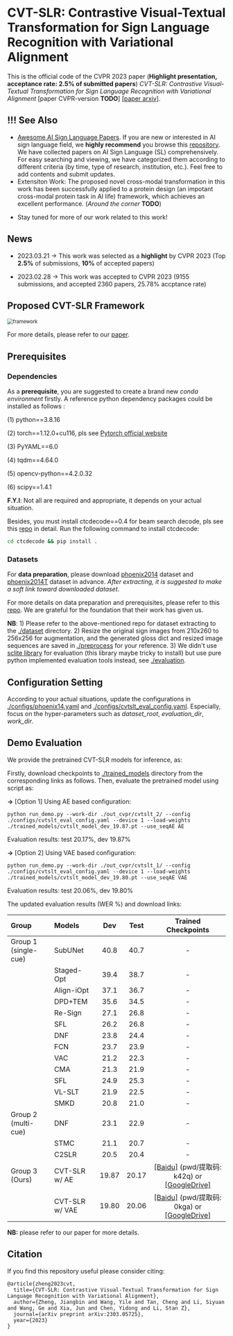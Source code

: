 # CVT-SLR: Contrastive Visual-Textual Transformation for Sign Language Recognition with Variational Alignment

This is the official code of the CVPR 2023 paper (**Highlight presentation, acceptance rate: 2.5% of submitted papers**) *CVT-SLR: Contrastive Visual-Textual Transformation for Sign Language Recognition with Variational Alignment* [paper CVPR-version **TODO**] [[paper arxiv]](https://arxiv.org/abs/2303.05725).


## !!! See Also
-  [Awesome AI Sign Language Papers](https://github.com/binbinjiang/SL_Papers). 
If you are new or interested in AI sign language field, we **highly recommend** you browse this [repository](https://github.com/binbinjiang/SL_Papers). We have collected papers on AI Sign Language (SL) comprehensively. For easy searching and viewing, we have categorized them according to different criteria (by time, type of research, institution, etc.). Feel free to add contents and submit updates.
- Extensiton Work: The proposed novel cross-modal transformation in this work has been successfully applied to a protein design (an impotant cross-modal protein task in AI life) framework, which achieves an excellent performance. (*Around the corner* **TODO**) 
<!-- Please refer to this [repo]() and [paper]() -->
- Stay tuned for more of our work related to this work!

## News
- 2023.03.21 -> This work was selected as a **highlight** by CVPR 2023 (Top **2.5%** of submissions, **10%** of accepted papers)

- 2023.02.28 -> This work was accepted to CVPR 2023 (9155 submissions, and accepted 2360 papers, 25.78% accptance rate)


##  Proposed CVT-SLR Framework

<img src=".\imgs\framework.jpg" alt="framework" style="zoom: 80%;" />

For more details, please refer to our [paper](https://arxiv.org/abs/2303.05725).

## Prerequisites
### Dependencies
As a **prerequisite**, you are suggested to create a brand new *conda environment* firstly. A reference python dependency packages could be installed as follows :

 (1) python==3.8.16
 
 (2) torch==1.12.0+cu116, pls see [Pytorch official website](https://pytorch.org/get-started/locally/) 
 
 (3) PyYAML==6.0 
 
 (4) tqdm==4.64.0

 (5) opencv-python==4.2.0.32

 (6) scipy==1.4.1

**F.Y.I**: Not all are required and appropriate, it depends on your actual situation.


Besides, you must install ctcdecode==0.4 for beam search decode, pls see this [repo](https://github.com/parlance/ctcdecode) in detail. Run the following command to install ctcdecode:

```bash
cd ctcdecode && pip install .
```


### Datasets
For **data preparation**, please download [phoenix2014](https://www-i6.informatik.rwth-aachen.de/~koller/RWTH-PHOENIX/) dataset and [phoenix2014T](https://www-i6.informatik.rwth-aachen.de/~koller/RWTH-PHOENIX-2014-T/) dataset in advance. *After extracting, it is suggested to make a soft link toward downloaded dataset*.


For more details on data preparation and prerequisites, please refer to this [repo](https://github.com/ycmin95/VAC_CSLR). We are grateful for the foundation that their work has given us. 

**NB**: 1) Please refer to the above-mentioned repo for dataset extracting to the [./dataset](./dataset) directory. 2) Resize the original sign images from 210x260 to 256x256 for augmentation, and the generated gloss dict and resized image sequences are saved in [./preprocess](./preprocess) for your reference. 3) We didn't use [sclite library](https://github.com/kaldi-asr/kaldi) for evaluation (this library maybe tricky  to install) but use pure python implemented evaluation tools instead, see [./evaluation](./evaluation).


## Configuration Setting
According to your actual situations, update the configurations in [./configs/phoenix14.yaml](./configs/phoenix14.yaml) and [./configs/cvtslt_eval_config.yaml](./configs/cvtslt_eval_config.yaml). Especially, focus on the hyper-parameters such as *dataset_root*, *evaluation_dir*, *work_dir*.


## Demo Evaluation

​We provide the pretrained CVT-SLR models for inference, as:

Firstly, download checkpoints to [./trained_models](./trained_models) directory from the corresponding links as follows. Then, evaluate the pretrained model using script as:

**->** [Option 1] Using AE based configuration:

`python run_demo.py --work-dir ./out_cvpr/cvtslt_2/ --config ./configs/cvtslt_eval_config.yaml --device 1 --load-weights ./trained_models/cvtslt_model_dev_19.87.pt --use_seqAE AE`

Evaluation results: test 20.17%, dev 19.87%


**->** [Option 2] Using VAE based configuration:

`python run_demo.py --work-dir ./out_cvpr/cvtslt_1/ --config ./configs/cvtslt_eval_config.yaml --device 1 --load-weights ./trained_models/cvtslt_model_dev_19.80.pt --use_seqAE VAE`

Evaluation results: test 20.06%, dev 19.80%


The updated evaluation results (WER %) and download links:

| Group                | Models                | Dev | Test |                       Trained Checkpoints                       |
|:---------------------- | :---------------------- | :--------: | :---------: | :----------------------------------------------------------: |
|Group 1 (single-cue)  | SubUNet     |    40.8    |    40.7     | -|
|  | Staged-Opt     |    39.4    |    38.7     | -|
|  | Align-iOpt     |    37.1    |    36.7     | -|
|  | DPD+TEM     |    35.6    |    34.5     | -|
|  | Re-Sign     |    27.1    |    26.8     | -|
|  | SFL     |    26.2    |    26.8     | -|
|  | DNF     |    23.8    |    24.4     | -|
|  | FCN    |    23.7    |   23.9     | -|
|  | VAC    |    21.2    |   22.3     | -|
|  | CMA    |    21.3    |   21.9     | -|
|  | SFL    |    24.9    |   25.3     | -|
|  | VL-SLT    |    21.9    |   22.5     | -|
|  | SMKD    |    20.8    |   21.0     | -|
|Group 2 (multi-cue)  | DNF     |    23.1    |    22.9     | -|
|  | STMC     |    21.1    |    20.7     | -|
|  | C2SLR     |    20.5    |    20.4     | -|
|Group 3 (Ours) | CVT-SLR w/ AE     |    19.87    |    20.17     | [[Baidu]](https://pan.baidu.com/s/1AE8L9M3u080L_T5G6Aqsvg?pwd=k42q) (pwd/提取码: k42q) or [[GoogleDrive]](https://drive.google.com/file/d/1ErXIfxCgSbrKeGln3_xezBWT4C-3jS8A/view?usp=sharing) |
| | CVT-SLR w/ VAE     |    19.80    |    20.06     | [[Baidu]](https://pan.baidu.com/s/1vF2G07wjX6f-gpxVZgPEOg?pwd=0kga) (pwd/提取码: 0kga) or [[GoogleDrive]](https://drive.google.com/file/d/1_2-zBi3dop8JIJYrl_sufUWBDR7DAawl/view?usp=sharing)|


**NB:** please refer to our paper for more details.


## Citation

If you find this repository useful please consider citing:

```
@article{zheng2023cvt,
  title={CVT-SLR: Contrastive Visual-Textual Transformation for Sign Language Recognition with Variational Alignment},
  author={Zheng, Jiangbin and Wang, Yile and Tan, Cheng and Li, Siyuan and Wang, Ge and Xia, Jun and Chen, Yidong and Li, Stan Z},
  journal={arXiv preprint arXiv:2303.05725},
  year={2023}
}
```
